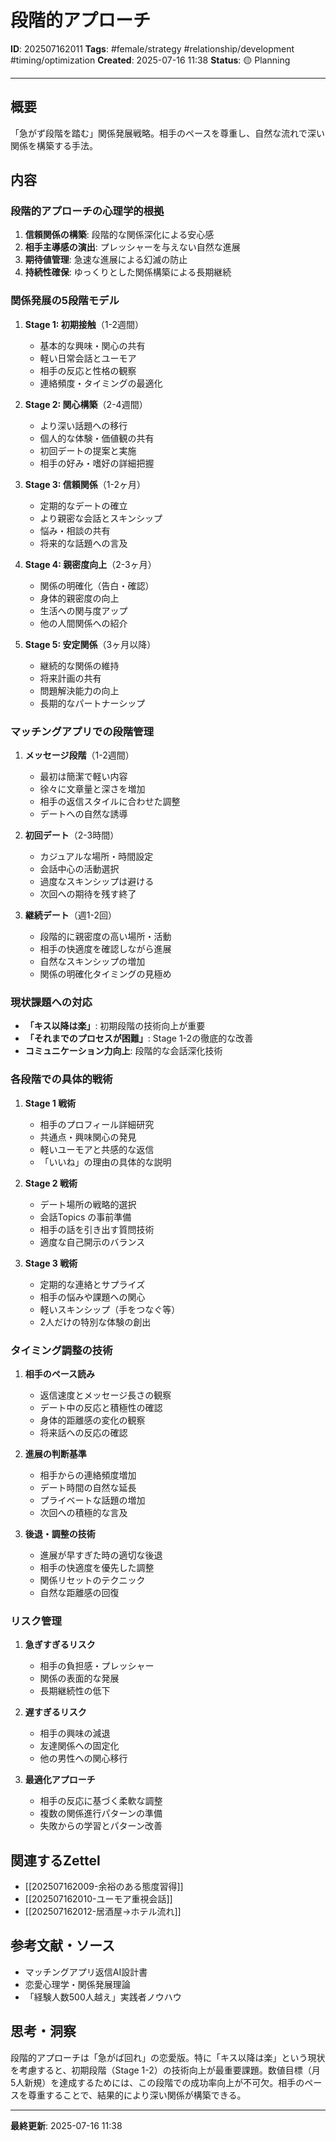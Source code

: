 # 段階的アプローチ

**ID**: 202507162011
**Tags**: #female/strategy #relationship/development #timing/optimization
**Created**: 2025-07-16 11:38
**Status**: 🟡 Planning

---

## 概要
「急がず段階を踏む」関係発展戦略。相手のペースを尊重し、自然な流れで深い関係を構築する手法。

## 内容

### 段階的アプローチの心理学的根拠
1. **信頼関係の構築**: 段階的な関係深化による安心感
2. **相手主導感の演出**: プレッシャーを与えない自然な進展
3. **期待値管理**: 急速な進展による幻滅の防止
4. **持続性確保**: ゆっくりとした関係構築による長期継続

### 関係発展の5段階モデル
1. **Stage 1: 初期接触**（1-2週間）
   - 基本的な興味・関心の共有
   - 軽い日常会話とユーモア
   - 相手の反応と性格の観察
   - 連絡頻度・タイミングの最適化

2. **Stage 2: 関心構築**（2-4週間）
   - より深い話題への移行
   - 個人的な体験・価値観の共有
   - 初回デートの提案と実施
   - 相手の好み・嗜好の詳細把握

3. **Stage 3: 信頼関係**（1-2ヶ月）
   - 定期的なデートの確立
   - より親密な会話とスキンシップ
   - 悩み・相談の共有
   - 将来的な話題への言及

4. **Stage 4: 親密度向上**（2-3ヶ月）
   - 関係の明確化（告白・確認）
   - 身体的親密度の向上
   - 生活への関与度アップ
   - 他の人間関係への紹介

5. **Stage 5: 安定関係**（3ヶ月以降）
   - 継続的な関係の維持
   - 将来計画の共有
   - 問題解決能力の向上
   - 長期的なパートナーシップ

### マッチングアプリでの段階管理
1. **メッセージ段階**（1-2週間）
   - 最初は簡潔で軽い内容
   - 徐々に文章量と深さを増加
   - 相手の返信スタイルに合わせた調整
   - デートへの自然な誘導

2. **初回デート**（2-3時間）
   - カジュアルな場所・時間設定
   - 会話中心の活動選択
   - 過度なスキンシップは避ける
   - 次回への期待を残す終了

3. **継続デート**（週1-2回）
   - 段階的に親密度の高い場所・活動
   - 相手の快適度を確認しながら進展
   - 自然なスキンシップの増加
   - 関係の明確化タイミングの見極め

### 現状課題への対応
- **「キス以降は楽」**: 初期段階の技術向上が重要
- **「それまでのプロセスが困難」**: Stage 1-2の徹底的な改善
- **コミュニケーション力向上**: 段階的な会話深化技術

### 各段階での具体的戦術
1. **Stage 1 戦術**
   - 相手のプロフィール詳細研究
   - 共通点・興味関心の発見
   - 軽いユーモアと共感的な返信
   - 「いいね」の理由の具体的な説明

2. **Stage 2 戦術**
   - デート場所の戦略的選択
   - 会話Topics の事前準備
   - 相手の話を引き出す質問技術
   - 適度な自己開示のバランス

3. **Stage 3 戦術**
   - 定期的な連絡とサプライズ
   - 相手の悩みや課題への関心
   - 軽いスキンシップ（手をつなぐ等）
   - 2人だけの特別な体験の創出

### タイミング調整の技術
1. **相手のペース読み**
   - 返信速度とメッセージ長さの観察
   - デート中の反応と積極性の確認
   - 身体的距離感の変化の観察
   - 将来話への反応の確認

2. **進展の判断基準**
   - 相手からの連絡頻度増加
   - デート時間の自然な延長
   - プライベートな話題の増加
   - 次回への積極的な言及

3. **後退・調整の技術**
   - 進展が早すぎた時の適切な後退
   - 相手の快適度を優先した調整
   - 関係リセットのテクニック
   - 自然な距離感の回復

### リスク管理
1. **急ぎすぎるリスク**
   - 相手の負担感・プレッシャー
   - 関係の表面的な発展
   - 長期継続性の低下

2. **遅すぎるリスク**
   - 相手の興味の減退
   - 友達関係への固定化
   - 他の男性への関心移行

3. **最適化アプローチ**
   - 相手の反応に基づく柔軟な調整
   - 複数の関係進行パターンの準備
   - 失敗からの学習とパターン改善

## 関連するZettel
- [[202507162009-余裕のある態度習得]]
- [[202507162010-ユーモア重視会話]]
- [[202507162012-居酒屋→ホテル流れ]]

## 参考文献・ソース
- マッチングアプリ返信AI設計書
- 恋愛心理学・関係発展理論
- 「経験人数500人越え」実践者ノウハウ

## 思考・洞察
段階的アプローチは「急がば回れ」の恋愛版。特に「キス以降は楽」という現状を考慮すると、初期段階（Stage 1-2）の技術向上が最重要課題。数値目標（月5人新規）を達成するためには、この段階での成功率向上が不可欠。相手のペースを尊重することで、結果的により深い関係が構築できる。

---

**最終更新**: 2025-07-16 11:38